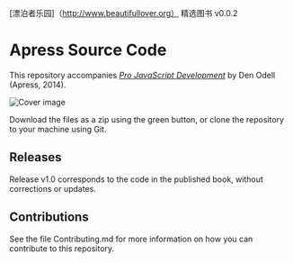 [漂泊者乐园]（http://www.beautifullover.org） 精选图书
v0.0.2

# Apress Source Code

This repository accompanies [*Pro JavaScript Development*](http://www.apress.com/9781430262688) by Den Odell (Apress, 2014).

![Cover image](9781430262688.jpg)

Download the files as a zip using the green button, or clone the repository to your machine using Git.

## Releases

Release v1.0 corresponds to the code in the published book, without corrections or updates.

## Contributions

See the file Contributing.md for more information on how you can contribute to this repository.
